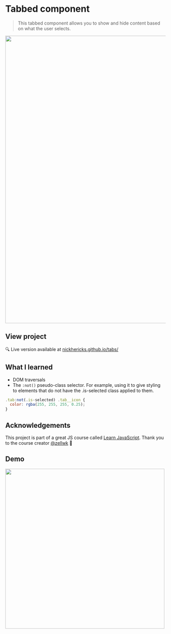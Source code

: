 # Tabbed component
> This tabbed component allows you to show and hide content based on what the user selects.

<img src="https://res.cloudinary.com/dtqevfsxh/image/upload/v1565018848/portfolio/tabs.png" width="899px">

## View project
 :mag: Live version available at [nickhericks.github.io/tabs/](https://nickhericks.github.io/tabs/)

## What I learned
- DOM traversals
- The `:not()` pseudo-class selector. For example, using it to give styling to elements that do not have the .is-selected class applied to them.

```JavaScript
.tab:not(.is-selected) .tab__icon {
  color: rgba(255, 255, 255, 0.25);
}
```

## Acknowledgements
This project is part of a great JS course called [Learn JavaScript](https://learnjavascript.today/). Thank you to the course creator [@zellwk](https://github.com/zellwk) :raised_hands:

## Demo
<img src="https://github.com/zellwk/jsf/raw/master/images/components/tabbed-component/basic/completed.gif" width="500">

